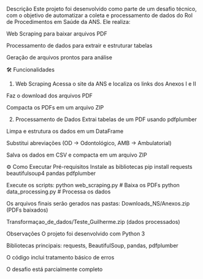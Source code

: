 Descrição
Este projeto foi desenvolvido como parte de um desafio técnico, com o objetivo de automatizar a coleta e processamento de dados do Rol de Procedimentos em Saúde da ANS. Ele realiza:

Web Scraping para baixar arquivos PDF

Processamento de dados para extrair e estruturar tabelas

Geração de arquivos prontos para análise

🛠️ Funcionalidades
1. Web Scraping
Acessa o site da ANS e localiza os links dos Anexos I e II

Faz o download dos arquivos PDF

Compacta os PDFs em um arquivo ZIP

2. Processamento de Dados
Extrai tabelas de um PDF usando pdfplumber

Limpa e estrutura os dados em um DataFrame

Substitui abreviações (OD → Odontológico, AMB → Ambulatorial)

Salva os dados em CSV e compacta em um arquivo ZIP

⚙️ Como Executar
Pré-requisitos
Instale as bibliotecas
pip install requests beautifulsoup4 pandas pdfplumber

Execute os scripts:
python web_scraping.py     # Baixa os PDFs
python data_processing.py  # Processa os dados

Os arquivos finais serão gerados nas pastas:
Downloads_NS/Anexos.zip (PDFs baixados)

Transformaçao_de_dados/Teste_Guilherme.zip (dados processados)


Observações
O projeto foi desenvolvido com Python 3

Bibliotecas principais: requests, BeautifulSoup, pandas, pdfplumber

O código inclui tratamento básico de erros

O desafio está parcialmente completo
